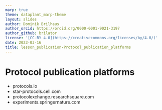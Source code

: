 ```yaml
---
marp: true
theme: dataplant_marp-theme
layout: slides
author: Dominik Brilhaus
author_orcid: https://orcid.org/0000-0001-9021-3197
author_github: brilator
license: '[CC-BY 4.0](https://creativecommons.org/licenses/by/4.0/)'
date: 2023-03-16
title: lesson_publication-Protocol_publication_platforms
---
```


# Protocol publication platforms

- protocols.io
- star-protocols.cell.com
- protocolexchange.researchsquare.com
- experiments.springernature.com

